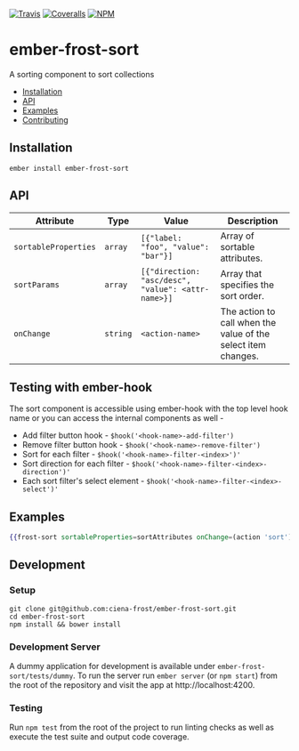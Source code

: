 [ci-img]: https://img.shields.io/travis/ciena-frost/ember-frost-sort.svg "Travis CI Build Status"
[ci-url]: https://travis-ci.org/ciena-frost/ember-frost-sort

[cov-img]: https://img.shields.io/coveralls/ciena-frost/ember-frost-sort.svg "Coveralls Code Coverage"
[cov-url]: https://coveralls.io/github/ciena-frost/ember-frost-sort

[npm-img]: https://img.shields.io/npm/v/ember-frost-sort.svg "Version"
[npm-url]: https://www.npmjs.com/package/ember-frost-sort

[![Travis][ci-img]][ci-url] [![Coveralls][cov-img]][cov-url] [![NPM][npm-img]][npm-url]

# ember-frost-sort
A sorting component to sort collections

 * [Installation](#installation)
 * [API](#api)
 * [Examples](#examples)
 * [Contributing](#development)

## Installation
```
ember install ember-frost-sort
```

## API
| Attribute | Type | Value | Description |
| --------- | ---- | ----- | ----------- |
| `sortableProperties` | `array` | `[{"label: "foo", "value": "bar"}]` | Array of sortable attributes. |
| `sortParams` | `array` | `[{"direction: "asc/desc", "value": <attr-name>}]` |  Array that specifies the sort order. |
| `onChange` | `string` | `<action-name>` | The action to call when the value of the select item changes. |

## Testing with ember-hook
The sort component is accessible using ember-hook with the top level hook name or you can access the internal components as well -
* Add filter button hook - `$hook('<hook-name>-add-filter')`
* Remove filter button hook - `$hook('<hook-name>-remove-filter')`
* Sort for each filter - `$hook('<hook-name>-filter-<index>')'`
* Sort direction for each filter - `$hook('<hook-name>-filter-<index>-direction')'`
* Each sort filter's select element - `$hook('<hook-name>-filter-<index>-select')'`

## Examples
```handlebars
{{frost-sort sortableProperties=sortAttributes onChange=(action 'sort') sortParams=sortOrder}}
```

## Development
### Setup
```
git clone git@github.com:ciena-frost/ember-frost-sort.git
cd ember-frost-sort
npm install && bower install
```

### Development Server
A dummy application for development is available under `ember-frost-sort/tests/dummy`.
To run the server run `ember server` (or `npm start`) from the root of the repository and
visit the app at http://localhost:4200.

### Testing
Run `npm test` from the root of the project to run linting checks as well as execute the test suite
and output code coverage.
